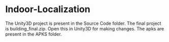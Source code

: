 # Indoor-Localization

The Unity3D project is present in the Source Code folder. The final project is building_final.zip. Open this in Unity3D for making changes. The apks are present in the APKS folder.
